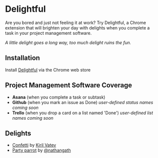 # Delightful

Are you bored and just not feeling it at work? Try Delightful, a Chrome extension that will brighten your day with delights when you complete a task in your project management software.

_A little delight goes a long way, too much delight ruins the fun._

## Installation
Install [Delightful](https://chrome.google.com/webstore/detail/delightful/lcpnconeejbcokkmdmlkhenjnkdcioji) via the Chrome web store

## Project Management Software Coverage
- **Asana** (when you complete a task or subtask)
- **Github** (when you mark an issue as Done) _user-defined status names coming soon_
- **Trello** (when you drop a card on a list named 'Done') _user-defined list names coming soon_

## Delights
- [Confetti](https://github.com/catdad/canvas-confetti) by [Kiril Vatev](https://github.com/catdad)
- [Party parrot](https://codepen.io/nathangath/pen/RgvzVY/) by [@nathangath](https://codepen.io/nathangath)
